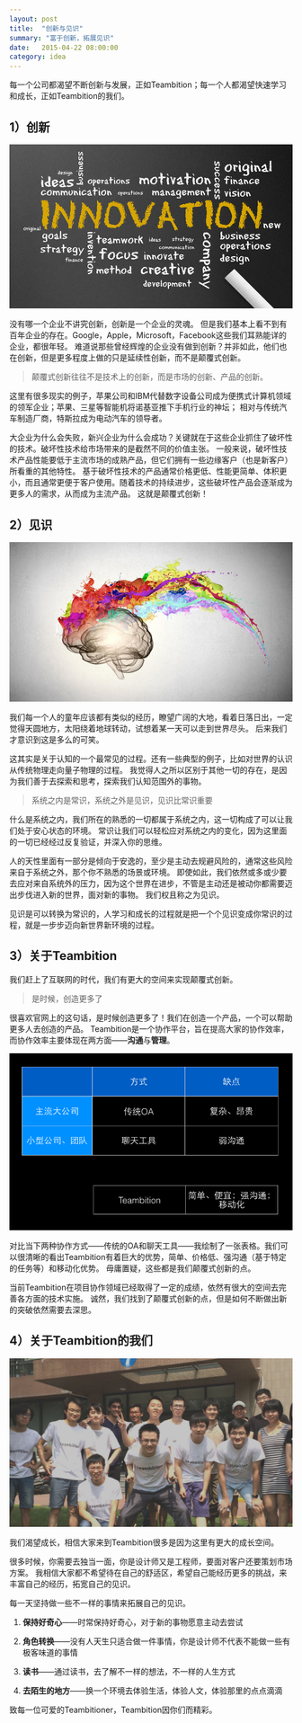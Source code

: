 ```yaml
---
layout: post
title:  "创新与见识"
summary: "富于创新，拓展见识"
date:   2015-04-22 08:00:00
category: idea
---
```


每一个公司都渴望不断创新与发展，正如Teambition；每一个人都渴望快速学习和成长，正如Teambition的我们。


## 1）创新

![Innovation Image](/images/2015-04-22/innovation.jpg)

没有哪一个企业不讲究创新，创新是一个企业的灵魂。
但是我们基本上看不到有百年企业的存在。Google，Apple，Microsoft，Facebook这些我们耳熟能详的企业，都很年轻。
难道说那些曾经辉煌的企业没有做到创新？并非如此，他们也在创新，但是更多程度上做的只是延续性创新，而不是颠覆式创新。

> 颠覆式创新往往不是技术上的创新，而是市场的创新、产品的创新。

这里有很多现实的例子，苹果公司和IBM代替数字设备公司成为便携式计算机领域的领军企业；苹果、三星等智能机将诺基亚推下手机行业的神坛；
相对与传统汽车制造厂商，特斯拉成为电动汽车的领导者。

大企业为什么会失败，新兴企业为什么会成功？关键就在于这些企业抓住了破坏性的技术。破坏性技术给市场带来的是截然不同的价值主张。
一般来说，破坏性技术产品性能要低于主流市场的成熟产品，但它们拥有一些边缘客户（也是新客户）所看重的其他特性。
基于破坏性技术的产品通常价格更低、性能更简单、体积更小，而且通常更便于客户使用。随着技术的持续进步，这些破坏性产品会逐渐成为更多人的需求，从而成为主流产品。
这就是颠覆式创新！


## 2）见识

![Wisdom Image](/images/2015-04-22/wisdom.jpg)

我们每一个人的童年应该都有类似的经历，瞭望广阔的大地，看着日落日出，一定觉得天圆地方，太阳绕着地球转动，试想着某一天可以走到世界尽头。
后来我们才意识到这是多么的可笑。

这其实是关于认知的一个最常见的过程。还有一些典型的例子，比如对世界的认识从传统物理走向量子物理的过程。
我觉得人之所以区别于其他一切的存在，是因为我们善于去探索和思考，探索我们认知范围外的事物。

> 系统之内是常识，系统之外是见识，见识比常识重要

什么是系统之内，我们所在的熟悉的一切都属于系统之内，这一切构成了可以让我们处于安心状态的环境。
常识让我们可以轻松应对系统之内的变化，因为这里面的一切已经经过反复验证，并深入你的思维。

人的天性里面有一部分是倾向于安逸的，至少是主动去规避风险的，通常这些风险来自于系统之外，那个你不熟悉的场景或环境。
即使如此，我们依然或多或少要去应对来自系统外的压力，因为这个世界在进步，不管是主动还是被动你都需要迈出步伐进入新的世界，面对新的事物。
我们权且称之为见识。

见识是可以转换为常识的，人学习和成长的过程就是把一个个见识变成你常识的过程，就是一步步迈向新世界新环境的过程。


## 3）关于Teambition

我们赶上了互联网的时代，我们有更大的空间来实现颠覆式创新。

> 是时候，创造更多了

很喜欢官网上的这句话，是时候创造更多了！我们在创造一个产品，一个可以帮助更多人去创造的产品。
Teambition是一个协作平台，旨在提高大家的协作效率，而协作效率主要体现在两方面——**沟通**与**管理**。

![Teambition Image](/images/2015-04-22/Teambition-2.png)

对比当下两种协作方式——传统的OA和聊天工具——我绘制了一张表格。我们可以很清晰的看出Teambition有着巨大的优势，简单、价格低、强沟通（基于特定的任务等）和移动化优势。
毋庸置疑，这些都是我们颠覆式创新的点。

当前Teambition在项目协作领域已经取得了一定的成绩，依然有很大的空间去完善各方面的技术实施。
诚然，我们找到了颠覆式创新的点，但是如何不断做出新的突破依然需要去深思。


## 4）关于Teambition的我们

![Us Image](/images/2015-04-22/us.jpg)

我们渴望成长，相信大家来到Teambition很多是因为这里有更大的成长空间。

很多时候，你需要去独当一面，你是设计师又是工程师，要面对客户还要策划市场方案。
我相信大家都不希望待在自己的舒适区，希望自己能经历更多的挑战，来丰富自己的经历，拓宽自己的见识。

每一天坚持做一些不一样的事情来拓展自己的见识。

1. **保持好奇心**——时常保持好奇心，对于新的事物愿意主动去尝试

2. **角色转换**——没有人天生只适合做一件事情，你是设计师不代表不能做一些有极客味道的事情

3. **读书**——通过读书，去了解不一样的想法，不一样的人生方式

4. **去陌生的地方**——换一个环境去体验生活，体验人文，体验那里的点点滴滴

致每一位可爱的Teambitioner，Teambition因你们而精彩。


